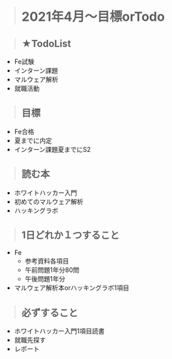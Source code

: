 ># 2021年4月～目標orTodo

>## ★TodoList
- Fe試験
- インターン課題
- マルウェア解析
- 就職活動

>## 目標

- Fe合格
- 夏までに内定
- インターン課題夏までにS2

>## 読む本
- ホワイトハッカー入門
- 初めてのマルウェア解析
- ハッキングラボ

>## 1日どれか１つすること

- Fe
  - 参考資料各項目
  - 午前問題1年分80問
  - 午後問題1年分
- マルウェア解析本orハッキングラボ1項目

>## 必ずすること
- ホワイトハッカー入門1項目読書
- 就職先探す
- レポート




